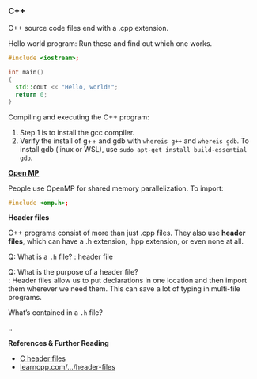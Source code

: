 <!-- c++.md -->

### C++

C++ source code files end with a .cpp extension.

Hello world program: Run these and find out which one works.

```cpp
#include <iostream>;

int main() 
{
  std::cout << "Hello, world!";
  return 0;
}
```

Compiling and executing the C++ program:

1. Step 1 is to install the gcc compiler.
2. Verify the install of g++ and gdb with `whereis g++` and `whereis gdb`. To install gdb (linux or WSL), use `sudo apt-get install build-essential gdb`.

[**Open MP**](https://www.openmp.org/wp-content/uploads/openmp-examples-4.5.0.pdf)

People use OpenMP for shared memory parallelization. To import:

```cpp
#include <omp.h>;
```

**Header files**

C++ programs consist of more than just .cpp files. They also use **header files**, which can have a .h extension, .hpp extension, or even none at all.

Q: What is a `.h` file? : header file

Q: What is the purpose of a header file?\
: Header files allow us to put declarations in one location and then import them wherever we need them. This can save a lot of typing in multi-file programs.

What’s contained in a `.h` file?

..

**References & Further Reading**

* [C header files](https://www.tutorialspoint.com/cprogramming/c_header_files.htm)
* [learncpp.com/.../header-files](https://www.learncpp.com/cpp-tutoria/l/header-files/)